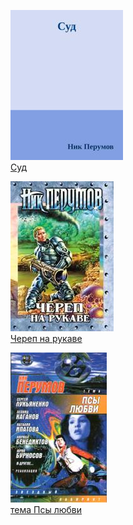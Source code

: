 ![](Суд.jpg)  
[Суд](Суд.txt)

![](Череп%20на%20рукаве.jpg)  
[Череп на рукаве](Череп%20на%20рукаве.txt)

![](тема%20Псы%20любви.jpg)  
[тема Псы любви](тема%20Псы%20любви.txt)
